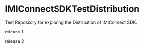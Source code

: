 # IMIConnectSDKTestDistribution
Test Repository for exploring the Distribution of IMIConnect SDK.

release 1

release 2
